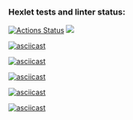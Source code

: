 ### Hexlet tests and linter status:
[![Actions Status](https://github.com/Maxonquall/java-project-61/workflows/hexlet-check/badge.svg)](https://github.com/Maxonquall/java-project-61/actions)
<a href="https://codeclimate.com/github/Maxonquall/java-project-61/maintainability"><img src="https://api.codeclimate.com/v1/badges/6ddb86c0b8c0ba10bf52/maintainability" /></a>

[![asciicast]({https://asciinema.org/a/qRotWXDoCQFTs6t9iTyXvWXei}.svg)]({https://asciinema.org/a/qRotWXDoCQFTs6t9iTyXvWXei})

[![asciicast]({https://asciinema.org/a/H3CQfO7If2APe0gwUwykLpYjD}.svg)]({https://asciinema.org/a/H3CQfO7If2APe0gwUwykLpYjD})

[![asciicast]({https://asciinema.org/a/mixjfGknBHXat9sIKzrP7cLGy}.svg)]({https://asciinema.org/a/mixjfGknBHXat9sIKzrP7cLGy})

[![asciicast]({https://asciinema.org/a/VS8JiXfuX0cDhn7JMEpnW3f5Q}.svg)]({https://asciinema.org/a/VS8JiXfuX0cDhn7JMEpnW3f5Q})

[![asciicast]({https://asciinema.org/a/UOU3RgNO9CnLOrxRY60oYDxTH}.svg)]({https://asciinema.org/a/UOU3RgNO9CnLOrxRY60oYDxTH})
